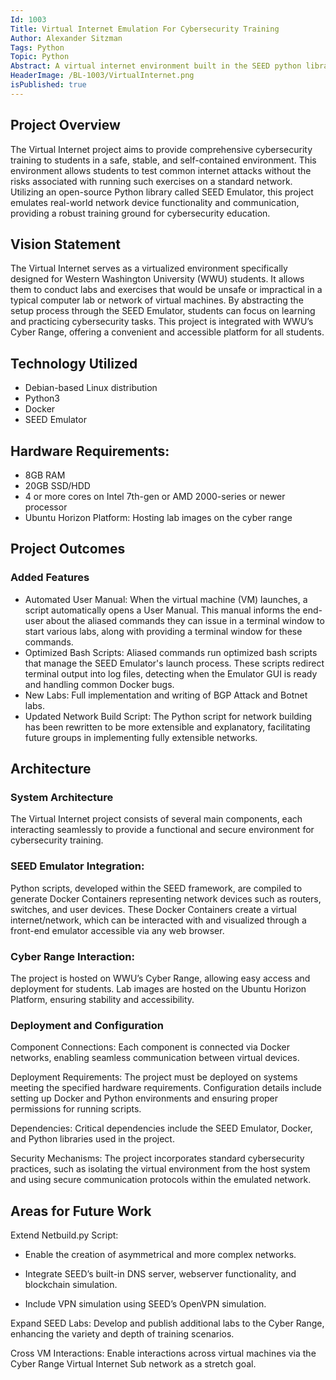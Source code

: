 ```yaml
---
Id: 1003
Title: Virtual Internet Emulation For Cybersecurity Training
Author: Alexander Sitzman
Tags: Python
Topic: Python
Abstract: A virtual internet environment built in the SEED python library
HeaderImage: /BL-1003/VirtualInternet.png
isPublished: true
---
```


## Project Overview

The Virtual Internet project aims to provide comprehensive cybersecurity training to students in a safe, stable, and self-contained environment. This environment allows students to test common internet attacks without the risks associated with running such exercises on a standard network. Utilizing an open-source Python library called SEED Emulator, this project emulates real-world network device functionality and communication, providing a robust training ground for cybersecurity education.

## Vision Statement
The Virtual Internet serves as a virtualized environment specifically designed for Western Washington University (WWU) students. It allows them to conduct labs and exercises that would be unsafe or impractical in a typical computer lab or network of virtual machines. By abstracting the setup process through the SEED Emulator, students can focus on learning and practicing cybersecurity tasks. This project is integrated with WWU’s Cyber Range, offering a convenient and accessible platform for all students.

## Technology Utilized
- Debian-based Linux distribution
- Python3
- Docker
- SEED Emulator

## Hardware Requirements:
- 8GB RAM
- 20GB SSD/HDD
- 4 or more cores on Intel 7th-gen or AMD 2000-series or newer processor
- Ubuntu Horizon Platform: Hosting lab images on the cyber range

## Project Outcomes

### Added Features

- Automated User Manual: When the virtual machine (VM) launches, a script automatically opens a User Manual. This manual informs the end-user about the aliased commands they can issue in a terminal window to start various labs, along with providing a terminal window for these commands.
- Optimized Bash Scripts: Aliased commands run optimized bash scripts that manage the SEED Emulator's launch process. These scripts redirect terminal output into log files, detecting when the Emulator GUI is ready and handling common Docker bugs.
- New Labs: Full implementation and writing of BGP Attack and Botnet labs.
- Updated Network Build Script: The Python script for network building has been rewritten to be more extensible and explanatory, facilitating future groups in implementing fully extensible networks.

## Architecture

### System Architecture

The Virtual Internet project consists of several main components, each interacting seamlessly to provide a functional and secure environment for cybersecurity training.

### SEED Emulator Integration:

Python scripts, developed within the SEED framework, are compiled to generate Docker Containers representing network devices such as routers, switches, and user devices.
These Docker Containers create a virtual internet/network, which can be interacted with and visualized through a front-end emulator accessible via any web browser.

### Cyber Range Interaction:

The project is hosted on WWU’s Cyber Range, allowing easy access and deployment for students.
Lab images are hosted on the Ubuntu Horizon Platform, ensuring stability and accessibility.


### Deployment and Configuration

Component Connections: Each component is connected via Docker networks, enabling seamless communication between virtual devices.

Deployment Requirements: The project must be deployed on systems meeting the specified hardware requirements. Configuration details include setting up Docker and Python environments and ensuring proper permissions for running scripts.

Dependencies: Critical dependencies include the SEED Emulator, Docker, and Python libraries used in the project.

Security Mechanisms: The project incorporates standard cybersecurity practices, such as isolating the virtual environment from the host system and using secure communication protocols within the emulated network.


## Areas for Future Work

Extend Netbuild.py Script:

- Enable the creation of asymmetrical and more complex networks.

- Integrate SEED’s built-in DNS server, webserver functionality, and blockchain simulation.

- Include VPN simulation using SEED’s OpenVPN simulation.

Expand SEED Labs: Develop and publish additional labs to the Cyber Range, enhancing the variety and depth of training scenarios.

Cross VM Interactions: Enable interactions across virtual machines via the Cyber Range Virtual Internet Sub network as a stretch goal.

